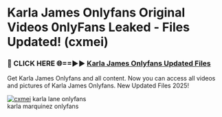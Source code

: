 # Karla James Onlyfans Original Videos 0nlyFans Leaked - Files Updated! (cxmei)

<h3>🔴 CLICK HERE 🌐==►► <a href="https://best4dudes.click/HH4t6V" rel="nofollow">Karla James Onlyfans Updated Files</a></h3>

Get Karla James Onlyfans and all content. Now you can access all videos and pictures of Karla James Onlyfans. New Updated Files 2025!

[![cxmei](https://github.com/user-attachments/assets/8c521d6e-e6e3-4a75-9320-d58ab9d79d5b)](https://best4dudes.click/HH4t6V)
karla lane onlyfans<br>
karla marquinez onlyfans